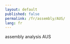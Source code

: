 ```yaml
---
layout: default
published: false
permalink: /fr/assembly/AUS/
lang: fr
---
```


assembly analysis AUS
